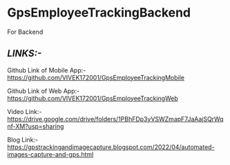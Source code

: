 # GpsEmployeeTrackingBackend
For Backend

## *LINKS:-*
Github Link of Mobile App:- https://github.com/VIVEK172001/GpsEmployeeTrackingMobile 

Github Link of Web App:- https://github.com/VIVEK172001/GpsEmployeeTrackingWeb 

Video Link:- https://drive.google.com/drive/folders/1PBhFDp3yVSWZmapF7JaAajSQrWqnf-XM?usp=sharing 

Blog Link:- https://gpstrackingandimagecapture.blogspot.com/2022/04/automated-images-capture-and-gps.html 
